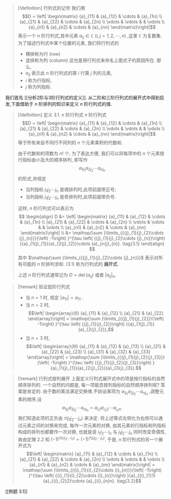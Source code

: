 
> [!definition] 行列式的记号
> 我们用
> $$D = \left| \begin{matrix} {a}_{11} & {a}_{12} & \cdots & {a}_{1n} \\ {a}_{21} & {a}_{22} & \cdots & {a}_{2n} \\ \vdots & \vdots & & \vdots \\ {a}_{n1} & {a}_{n2} & \cdots & {a}_{nn} \end{matrix}\right|$$
> 表示一个 $n$ 阶行列式,其中元素 ${a}_{ij} \in \mathbb{C}$ $\left( {i,j = 1,2,\cdots ,n}\right)$ ,这里 $\mathbb{C}$ 为复数集. 
> 为了描述行列式中某个位置的元素, 我们将行列式的
> - 横排称为行 (row)
> - 竖排称为列 (column)
>这也是用行列式来命名上面式子的原因所在.
>那么,
>- ${a}_{ij}$ 表示此 $n$ 阶行列式的第 $i$ 行第 $j$ 列的元素, 
>- $i$ 称为行指标,
>- $j$ 称为列指标.

我们首先 [[分析2阶与3阶行列式的定义]]. 
从二阶和三阶行列式的展开式中得到启发,下面借助于 $n$ 阶排列的知识来定义 $n$ 阶行列式的值.

> [!definition] 定义 3.1. $n$ 阶行列式
> $n$ 阶行列式
> $$D = \left| \begin{matrix} {a}_{11} & {a}_{12} & \cdots & {a}_{1n} \\ {a}_{21} & {a}_{22} & \cdots & {a}_{2n} \\ \vdots & \vdots & & \vdots \\ {a}_{n1} & {a}_{n2} & \cdots & {a}_{nn} \end{matrix}\right|$$
> 等于所有来自不同行不同列的 $n$ 个元素乘积的代数和. 
> 
> 由于代数和的项数为 $n !$ 个,
> 为了表达方便, 我们可以将每项中的 $n$ 个元素按行指标由小及大的顺序排列, 
> 即写作 
> $${a}_{1{j}_{1}}{a}_{2{j}_{2}}\cdots {a}_{n{j}_{n}}$$
> 的形式,并规定
> - 当列指标 ${j}_{1}{j}_{2}\cdots {j}_{n}$ 是偶排列时,此项前面带正号; 
> - 当列指标 ${j}_{1}{j}_{2}\cdots {j}_{n}$ 是奇排列时,此项前面带负号. 
> 
> 这样, $n$ 阶行列式可以表示为
> $$
> \begin{align}
> D &= \left| \begin{matrix} {a}_{11} & {a}_{12} & \cdots & {a}_{1n} \\ {a}_{21} & {a}_{22} & \cdots & {a}_{2n} \\ \vdots & \vdots & & \vdots \\ {a}_{n1} & {a}_{n2} & \cdots & {a}_{nn} \end{matrix}\right| \\
> &= \mathop{\sum }\limits_{{{j}_{1}{j}_{2}\cdots {j}_{n}}}{\left( -1\right) }^{\tau \left( {{j}_{1}{j}_{2}\cdots {j}_{n}}\right) }{a}_{1{j}_{1}}{a}_{2{j}_{2}}\cdots {a}_{n{j}_{n}}. \tag{3.1}
> \end{align}
> $$
> 其中 $\mathop{\sum }\limits_{{{j}_{1}{j}_{2}\cdots {j}_{n}}}$ 表示对所有可能的 $n$ 阶排列求和. 
> (3.1) 称为行列式的 **展开式**.
> 
> 上述 $n$ 阶行列式通常记为 $D = \det \left( {a}_{ij}\right)$ 或者 ${\left| {a}_{ij}\right| }_{n}$.

> [!remark] 验证低阶行列式
> - 当 $n = 1$ 时, 规定 $\left| {a}_{11}\right| = {a}_{11}$ .
> - 当 $n = 2$ 时, 
> $$\left| \begin{array}{ll} {a}_{11} & {a}_{12} \\ {a}_{21} & {a}_{22} \end{array}\right| = \mathop{\sum }\limits_{{{j}_{1}{j}_{2}}}{\left( -1\right) }^{\tau \left( {{j}_{1}{j}_{2}}\right) }{a}_{1{j}_{1}}{a}_{2{j}_{2}},$$
> - 当 $n = 3$ 时, 
> $$\left| \begin{array}{lll} {a}_{11} & {a}_{12} & {a}_{13} \\ {a}_{21} & {a}_{22} & {a}_{23} \\ {a}_{31} & {a}_{32} & {a}_{33} \end{array}\right| = \mathop{\sum }\limits_{{{j}_{1}{j}_{2}{j}_{3}}}{\left( -1\right) }^{\tau \left( {{j}_{1}{j}_{2}{j}_{3}}\right) }{a}_{1{j}_{1}}{a}_{2{j}_{2}}{a}_{3{j}_{3}}.$$

> [!remark] 行列式按列展开
> 上面定义行列式展开式中的项是按行指标的自然顺序排列的. 
> 一个自然的问题是, 每一项能否按列指标的自然顺序排列呢? 答案是肯定的.
> 由于数的乘法满足交换律,不妨设某项为 ${a}_{1{j}_{1}}{a}_{2{j}_{2}}\cdots {a}_{n{j}_{n}}$ ,调整元素的顺序,设
> $${a}_{1{j}_{1}}{a}_{2{j}_{2}}\cdots {a}_{n{j}_{n}} = {a}_{{i}_{1}1}{a}_{{i}_{2}2}\cdots {a}_{{i}_{n}n}.$$
> 我们知道此项的正负由 $\tau \left( {{j}_{1}{j}_{2}\cdots {j}_{n}}\right)$ 来决定. 
> 将上述等式左侧化为右侧可以通过元素之间的对换来完成, 每作一次元素的对换, 由其元素的行指标和列指标构成的排列也都要作一次对换, 也就是说 ${i}_{1}{i}_{2}\cdots {i}_{n}$ 与 ${j}_{1}{j}_{2}\cdots {j}_{n}$ 同时改变奇偶性, 
> 故由定理 2.2 知 ${\left( -1\right) }^{\tau \left( {{i}_{1}{i}_{2}\cdots {i}_{n}}\right) } = {\left( -1\right) }^{\tau \left( {{j}_{1}{j}_{2}\cdots {j}_{n}}\right) }$.
> 于是, $n$ 阶行列式的另一个展开式为
> $$\left| \begin{matrix} {a}_{11} & {a}_{12} & \cdots & {a}_{1n} \\ {a}_{21} & {a}_{22} & \cdots & {a}_{2n} \\ \vdots & \vdots & & \vdots \\ {a}_{n1} & {a}_{n2} & \cdots & {a}_{nn} \end{matrix}\right| = \mathop{\sum }\limits_{{{i}_{1}{i}_{2}\cdots {i}_{n}}}{\left( -1\right) }^{\tau \left( {{i}_{1}{i}_{2}\cdots {i}_{n}}\right) }{a}_{{i}_{1}1}{a}_{{i}_{2}2}\cdots {a}_{{i}_{n}n}. \tag{3.2}$$

[[例题 3.1]]